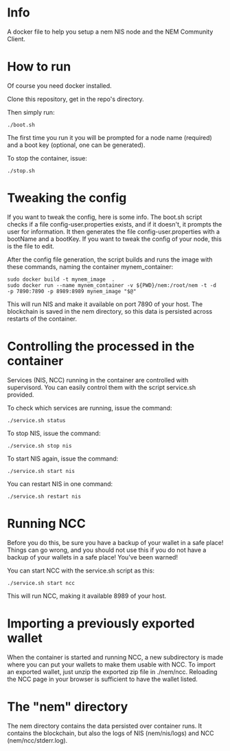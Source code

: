 
# Info

A docker file to help you setup a nem NIS node and the NEM Community Client.

# How to run

Of course you need docker installed.

Clone this repository, get in the repo's directory.

Then simply run:

    ./boot.sh

The first time you run it you will be prompted for a node name (required) and a boot key (optional, 
one can be generated).

To stop the container, issue:

    ./stop.sh

# Tweaking the config

If you want to tweak the config, here is some info.
The boot.sh script checks if a file config-user.properties exists, and if it doesn't, it prompts the user for information.
It then generates the file config-user.properties with a bootName and a bootKey. If you want to tweak the config of your 
node, this is the file to edit.

After the config file generation, the script builds and runs the image with these commands, naming the container mynem_container:

    sudo docker build -t mynem_image  .
    sudo docker run --name mynem_container -v ${PWD}/nem:/root/nem -t -d  -p 7890:7890 -p 8989:8989 mynem_image "$@"

This will run NIS and make it available on port 7890 of your host.
The blockchain is saved in the nem directory, so this data is persisted across restarts of the container.

# Controlling the processed in the container

Services (NIS, NCC) running in the container are controlled with supervisord. You can easily control them with the script service.sh provided.

To check which services are running, issue the command:

    ./service.sh status

To stop NIS, issue the command:

    ./service.sh stop nis
    
To start NIS again, issue the command:

    ./service.sh start nis

You can restart NIS in one command:

    ./service.sh restart nis

# Running NCC

Before you do this, be sure you have a backup of your wallet in a safe place! Things can go wrong, and you should not use this 
if you do not have a backup of your wallets in a safe place! You've been warned!


You can start NCC with the service.sh script as this:

    ./service.sh start ncc

This will run NCC, making it available 8989 of your host.

# Importing a previously exported wallet

When the container is started and running NCC, a new subdirectory is made where you can put your wallets to make them usable 
with NCC. To import an exported wallet, just unzip the exported zip file in ./nem/ncc. Reloading the NCC page in your browser is 
sufficient to have the wallet listed.


# The "nem" directory

The nem directory contains the data persisted over container runs. It contains the blockchain, but also the logs of NIS (nem/nis/logs) and NCC (nem/ncc/stderr.log).
